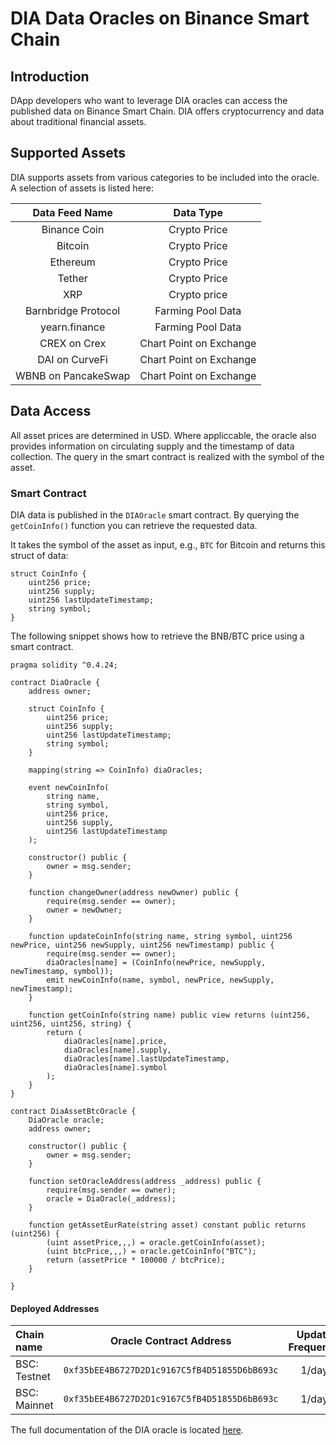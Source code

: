 # DIA Data Oracles on Binance Smart Chain

## Introduction

DApp developers who want to leverage DIA oracles can access the published data on Binance Smart Chain. DIA offers cryptocurrency and data about traditional financial assets.

## Supported Assets

DIA supports assets from various categories to be included into the oracle. A selection of assets is listed here:

|              Data Feed Name           | Data Type |
| :-----------------------------------: | :----: |
|             Binance Coin              |  Crypto Price   |
|                Bitcoin                |  Crypto Price  |
|               Ethereum                |  Crypto Price   |
|                Tether                 |  Crypto Price  |
|                  XRP                  |  Crypto price   |
|              Barnbridge Protocol      |  Farming Pool Data |
|              yearn.finance            |  Farming Pool Data |
|              CREX on Crex            |  Chart Point on Exchange |
|              DAI on CurveFi            |  Chart Point on Exchange |
|              WBNB on PancakeSwap           |  Chart Point on Exchange |

## Data Access

All asset prices are determined in USD.
Where appliccable, the oracle also provides information on circulating supply and the timestamp of data collection.
The query in the smart contract is realized with the symbol of the asset.

### Smart Contract

DIA data is published in the `DIAOracle` smart contract. By querying the `getCoinInfo()` function you can retrieve the requested data.

It takes the symbol of the asset as input, e.g., `BTC` for Bitcoin and returns this struct of data:

```
struct CoinInfo {
	uint256 price;
	uint256 supply;
	uint256 lastUpdateTimestamp;
	string symbol;
}
```

The following snippet shows how to retrieve the BNB/BTC price using a smart contract.

```
pragma solidity ^0.4.24;

contract DiaOracle {
	address owner;

	struct CoinInfo {
		uint256 price;
		uint256 supply;
		uint256 lastUpdateTimestamp;
		string symbol;
	}

	mapping(string => CoinInfo) diaOracles;

	event newCoinInfo(
		string name,
		string symbol,
		uint256 price,
		uint256 supply,
		uint256 lastUpdateTimestamp
	);

	constructor() public {
		owner = msg.sender;
	}

	function changeOwner(address newOwner) public {
		require(msg.sender == owner);
		owner = newOwner;
	}

	function updateCoinInfo(string name, string symbol, uint256 newPrice, uint256 newSupply, uint256 newTimestamp) public {
		require(msg.sender == owner);
		diaOracles[name] = (CoinInfo(newPrice, newSupply, newTimestamp, symbol));
		emit newCoinInfo(name, symbol, newPrice, newSupply, newTimestamp);
	}

	function getCoinInfo(string name) public view returns (uint256, uint256, uint256, string) {
		return (
			diaOracles[name].price,
			diaOracles[name].supply,
			diaOracles[name].lastUpdateTimestamp,
			diaOracles[name].symbol
		);
	}
}

contract DiaAssetBtcOracle {
	DiaOracle oracle;
	address owner;
    
	constructor() public {
		owner = msg.sender;
	}
    
	function setOracleAddress(address _address) public {
		require(msg.sender == owner);
		oracle = DiaOracle(_address);
	}
    
	function getAssetEurRate(string asset) constant public returns (uint256) {
		(uint assetPrice,,,) = oracle.getCoinInfo(asset);
		(uint btcPrice,,,) = oracle.getCoinInfo("BTC");
		return (assetPrice * 100000 / btcPrice);
	}
    
}
```

#### Deployed Addresses

| Chain name    |        Oracle Contract Address          | Update Frequency |
| :------------ | :------------------------------------------: | :----------: |
| BSC: Testnet | `0xf35bEE4B6727D2D1c9167C5fB4D51855D6bB693c` |    1/day    |
| BSC: Mainnet | `0xf35bEE4B6727D2D1c9167C5fB4D51855D6bB693c` |    1/day    |

The full documentation of the DIA oracle is located [here](https://docs.diadata.org/documentation/oracle-documentation).
